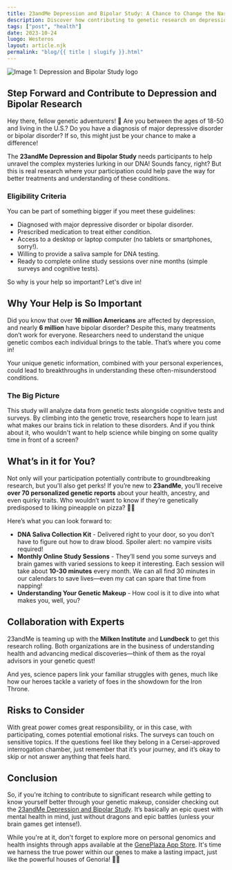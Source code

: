 ```yaml
---
title: 23andMe Depression and Bipolar Study: A Chance to Change the Narrative
description: Discover how contributing to genetic research on depression and bipolar disorder can help others while receiving personalized genetic reports.
tags: ["post", "health"]
date: 2023-10-24
luogo: Westeros
layout: article.njk
permalink: "blog/{{ title | slugify }}.html"
---
```


![Image 1: Depression and Bipolar Study logo](https://www.23andme.com/static/img/depression_bipolar/depression_bipolar_icon_small.1714e0671aac.svg)

## Step Forward and Contribute to Depression and Bipolar Research

Hey there, fellow genetic adventurers! 🌟 Are you between the ages of 18-50 and living in the U.S.? Do you have a diagnosis of major depressive disorder or bipolar disorder? If so, this might just be your chance to make a difference!

The **23andMe Depression and Bipolar Study** needs participants to help unravel the complex mysteries lurking in our DNA! Sounds fancy, right? But this is real research where your participation could help pave the way for better treatments and understanding of these conditions.

### Eligibility Criteria

You can be part of something bigger if you meet these guidelines:

- Diagnosed with major depressive disorder or bipolar disorder.
- Prescribed medication to treat either condition.
- Access to a desktop or laptop computer (no tablets or smartphones, sorry!).
- Willing to provide a saliva sample for DNA testing.
- Ready to complete online study sessions over nine months (simple surveys and cognitive tests).

So why is your help so important? Let's dive in!

## Why Your Help is So Important

Did you know that over **16 million Americans** are affected by depression, and nearly **6 million** have bipolar disorder? Despite this, many treatments don’t work for everyone. Researchers need to understand the unique genetic combos each individual brings to the table. That’s where you come in!

Your unique genetic information, combined with your personal experiences, could lead to breakthroughs in understanding these often-misunderstood conditions.

### The Big Picture

This study will analyze data from genetic tests alongside cognitive tests and surveys. By climbing into the genetic trove, researchers hope to learn just what makes our brains tick in relation to these disorders. And if you think about it, who wouldn't want to help science while binging on some quality time in front of a screen?

## What’s in it for You?

Not only will your participation potentially contribute to groundbreaking research, but you'll also get perks! If you’re new to **23andMe**, you’ll receive **over 70 personalized genetic reports** about your health, ancestry, and even quirky traits. Who wouldn’t want to know if they’re genetically predisposed to liking pineapple on pizza? 🍍🍕 

Here’s what you can look forward to:

- **DNA Saliva Collection Kit** - Delivered right to your door, so you don’t have to figure out how to draw blood. Spoiler alert: no vampire visits required!
- **Monthly Online Study Sessions** - They’ll send you some surveys and brain games with varied sessions to keep it interesting. Each session will take about **10-30 minutes** every month. We can all find 30 minutes in our calendars to save lives—even my cat can spare that time from napping!
- **Understanding Your Genetic Makeup** - How cool is it to dive into what makes you, well, you? 

## Collaboration with Experts

23andMe is teaming up with the **Milken Institute** and **Lundbeck** to get this research rolling. Both organizations are in the business of understanding health and advancing medical discoveries—think of them as the royal advisors in your genetic quest!

And yes, science papers link your familiar struggles with genes, much like how our heroes tackle a variety of foes in the showdown for the Iron Throne.

## Risks to Consider

With great power comes great responsibility, or in this case, with participating, comes potential emotional risks. The surveys can touch on sensitive topics. If the questions feel like they belong in a Cersei-approved interrogation chamber, just remember that it’s your journey, and it’s okay to skip or not answer anything that feels hard.

## Conclusion

So, if you're itching to contribute to significant research while getting to know yourself better through your genetic makeup, consider checking out the [23andMe Depression and Bipolar Study](https://www.23andme.com/depression-bipolar/). It’s basically an epic quest with mental health in mind, just without dragons and epic battles (unless your brain games get intense!).

While you're at it, don't forget to explore more on personal genomics and health insights through apps available at the [GenePlaza App Store](https://www.GenePlaza.com/app-store). It's time we harness the true power within our genes to make a lasting impact, just like the powerful houses of Genoria! 🏰✨